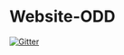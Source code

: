 # Website-ODD

[![Gitter](https://badges.gitter.im/Join%20Chat.svg)](https://gitter.im/YC23163/Website-ODD?utm_source=badge&utm_medium=badge&utm_campaign=pr-badge&utm_content=badge)